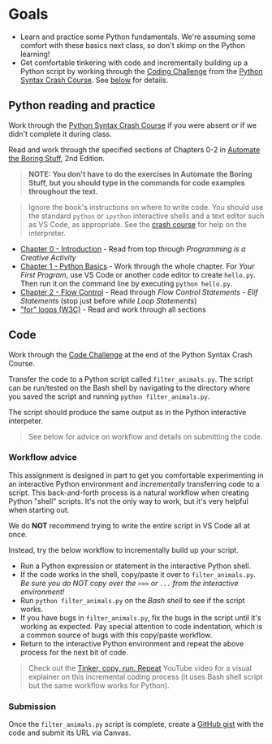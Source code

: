 # Goals

* Learn and practice some Python fundamentals. We're assuming some comfort with these basics next class, so don't skimp on the Python learning!
* Get comfortable tinkering with code and incrementally building up a Python script by working through the [Coding Challenge](#code) from the [Python Syntax Crash Course](/docs/python/python_syntax_crash_course.md). See [below](#code) for details.

## Python reading and practice

Work through the [Python Syntax Crash Course](/docs/python/python_syntax_crash_course.md) if you were absent or if we didn't complete it during class.

Read and work through the specified sections of Chapters 0-2 in [Automate the Boring Stuff][], 2nd Edition.

> **NOTE: You don't have to do the exercises in Automate the Boring Stuff, but you should type in the commands for code examples throughout the text.** 

> Ignore the book's instructions on where to write code. You should use the standard `python` or `ipython` interactive shells and a text editor such as VS Code, as appropriate. See the [crash course](/docs/python/python_syntax_crash_course.md#choose-a-shell) for help on the interpreter.

* [Chapter 0 - Introduction](https://automatetheboringstuff.com/2e/chapter0/) - Read from top through *Programming is a Creative Activity*
* [Chapter 1 - Python Basics](https://automatetheboringstuff.com/2e/chapter1/) - Work through the whole chapter. For *Your First Program*, use VS Code or another code editor to create `hello.py`. Then run it on the command line by executing `python hello.py`.
* [Chapter 2 - Flow Control](https://automatetheboringstuff.com/2e/chapter2/) - Read through *Flow Control Statements - Elif Statements* (stop just before *while Loop Statements*)
* ["for" loops (W3C)](https://www.w3schools.com/python/python_for_loops.asp) - Read and work through all sections

## Code

Work through the [Code Challenge](/docs/python/python_syntax_crash_course.md#code-challenge) at the end of the Python Syntax Crash Course.

Transfer the code to a Python script called `filter_animals.py`. The script can be run/tested on the Bash shell by navigating to the directory where you saved the script and running `python filter_animals.py`.

The script should produce the same output as in the Python interactive interpeter. 

> See below for advice on workflow and details on submitting the code.

### Workflow advice

This assignment is designed in part to get you comfortable experimenting in an interactive Python environment and *incrementally* transferring code to a script. This back-and-forth process is a natural workflow when creating Python "shell" scripts. It's not the only way to work, but it's very helpful when starting out.

We do **NOT** recommend trying to write the entire script in VS Code all at once.

Instead, try the below workflow to incrementally build up your script.

* Run a Python expression or statement in the interactive Python shell.
* If the code works in the shell, copy/paste it over to `filter_animals.py`. *Be sure you do NOT copy over the `>>>` or `...` from the interactive environment!*
* Run `python filter_animals.py` on the *Bash shell* to see if the script works.
* If you have bugs in `filter_animals.py`, fix the bugs in the script until it's working as expected. Pay special attention to code indentation, which is a common source of bugs with this copy/paste workflow.
* Return to the interactive Python environment and repeat the above process for the next bit of code.

> Check out the [Tinker, copy, run. Repeat](https://youtu.be/uHO3YErEJqg) YouTube video for a visual explainer on this incremental coding process (it uses Bash shell script but the same workflow works for Python).

### Submission

Once the `filter_animals.py` script is complete, create a [GitHub gist](https://docs.github.com/en/free-pro-team@latest/github/writing-on-github/creating-gists#creating-a-gist) with the code and submit its URL via Canvas.


[Automate the Boring Stuff]: https://automatetheboringstuff.com/2e/